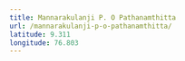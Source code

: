 ```yaml
---
title: Mannarakulanji P. O Pathanamthitta
url: /mannarakulanji-p-o-pathanamthitta/
latitude: 9.311
longitude: 76.803
---
```

